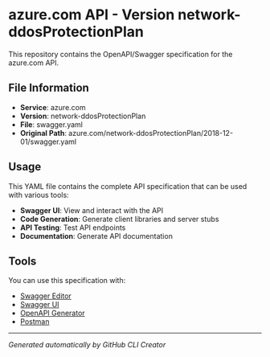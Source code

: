 # azure.com API - Version network-ddosProtectionPlan

This repository contains the OpenAPI/Swagger specification for the azure.com API.

## File Information

- **Service**: azure.com
- **Version**: network-ddosProtectionPlan
- **File**: swagger.yaml
- **Original Path**: azure.com/network-ddosProtectionPlan/2018-12-01/swagger.yaml

## Usage

This YAML file contains the complete API specification that can be used with various tools:

- **Swagger UI**: View and interact with the API
- **Code Generation**: Generate client libraries and server stubs
- **API Testing**: Test API endpoints
- **Documentation**: Generate API documentation

## Tools

You can use this specification with:

- [Swagger Editor](https://editor.swagger.io/)
- [Swagger UI](https://swagger.io/tools/swagger-ui/)
- [OpenAPI Generator](https://openapi-generator.tech/)
- [Postman](https://www.postman.com/)

---

*Generated automatically by GitHub CLI Creator*
